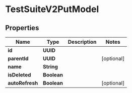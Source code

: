 

# TestSuiteV2PutModel


## Properties

| Name | Type | Description | Notes |
|------------ | ------------- | ------------- | -------------|
|**id** | **UUID** |  |  |
|**parentId** | **UUID** |  |  [optional] |
|**name** | **String** |  |  |
|**isDeleted** | **Boolean** |  |  |
|**autoRefresh** | **Boolean** |  |  [optional] |



